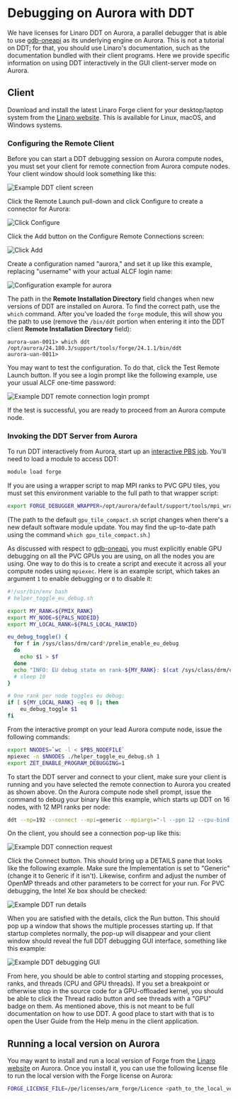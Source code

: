 # Debugging on Aurora with DDT

We have licenses for Linaro DDT on Aurora, a parallel debugger that is able to use [gdb-oneapi](./gdb-oneapi.md) as its underlying engine on Aurora. This is not a tutorial on DDT; for that, you should use Linaro's documentation, such as the documentation bundled with their client programs. Here we provide specific information on using DDT interactively in the GUI client-server mode on Aurora.

## Client

Download and install the latest Linaro Forge client for your desktop/laptop system from the [Linaro website](https://www.linaroforge.com/download-documentation/). This is available for Linux, macOS, and Windows systems.

### Configuring the Remote Client

Before you can start a DDT debugging session on Aurora compute nodes, you must set your client for remote connection from Aurora compute nodes. Your client window should look something like this:

![Example DDT client screen](images/ddt_client.png "Example DDT client screen")

Click the Remote Launch pull-down and click Configure to create a connector for Aurora:

![Click Configure](images/ddt_configure.png "Click Configure")

Click the Add button on the Configure Remote Connections screen:

![Click Add](images/ddt_configure_add.png "Click Add")

Create a configuration named "aurora," and set it up like this example, replacing "username" with your actual ALCF login name:

![Configuration example for aurora](images/ddt_configure_aurora.png "Configuration example for aurora")

The path in the **Remote Installation Directory** field changes when new versions of DDT are installed on Aurora. To find the correct path, use the `which` command. After you've loaded the `forge` module, this will show you the path to use (remove the `/bin/ddt` portion when entering it into the DDT client **Remote Installation Directory** field):

```console
aurora-uan-0011> which ddt
/opt/aurora/24.180.3/support/tools/forge/24.1.1/bin/ddt
aurora-uan-0011>
```

You may want to test the configuration. To do that, click the Test Remote Launch button. If you see a login prompt like the following example, use your usual ALCF one-time password:

![Example DDT remote connection login prompt](images/ddt_login_prompt.png "Example DDT remote connection login prompt")

If the test is successful, you are ready to proceed from an Aurora compute node.

### Invoking the DDT Server from Aurora

To run DDT interactively from Aurora, start up an [interactive PBS job](../running-jobs-aurora.md#interactive-jobs-on-compute-nodes). You'll need to load a module to access DDT:

```bash
module load forge
```

If you are using a wrapper script to map MPI ranks to PVC GPU tiles, you must set this environment variable to the full path to that wrapper script:

```bash
export FORGE_DEBUGGER_WRAPPER=/opt/aurora/default/support/tools/mpi_wrapper_utils/gpu_tile_compact.sh
```

(The path to the default `gpu_tile_compact.sh` script changes when there's a new default software module update. You may find the up-to-date path using the command `which gpu_tile_compact.sh`.)

As discussed with respect to [gdb-oneapi](./gdb-oneapi.md), you must explicitly enable GPU debugging on all the PVC GPUs you are using, on all the nodes you are using. One way to do this is to create a script and execute it across all your compute nodes using `mpiexec`. Here is an example script, which takes an argument `1` to enable debugging or `0` to disable it:

```bash linenums="1" title="helper_toggle_eu_debug.sh"
#!/usr/bin/env bash
# helper_toggle_eu_debug.sh

export MY_RANK=${PMIX_RANK}
export MY_NODE=${PALS_NODEID}
export MY_LOCAL_RANK=${PALS_LOCAL_RANKID}

eu_debug_toggle() {
  for f in /sys/class/drm/card*/prelim_enable_eu_debug
  do
    echo $1 > $f
  done
  echo "INFO: EU debug state on rank-${MY_RANK}: $(cat /sys/class/drm/card*/prelim_enable_eu_debug | tr '\n' ' ')"
  # sleep 10
}

# One rank per node toggles eu debug:
if [ ${MY_LOCAL_RANK} -eq 0 ]; then
    eu_debug_toggle $1
fi
```

From the interactive prompt on your lead Aurora compute node, issue the following commands:

```bash linenums="1"
export NNODES=`wc -l < $PBS_NODEFILE`
mpiexec -n $NNODES ./helper_toggle_eu_debug.sh 1
export ZET_ENABLE_PROGRAM_DEBUGGING=1
```

To start the DDT server and connect to your client, make sure your client is running and you have selected the remote connection to Aurora you created as shown above. On the Aurora compute node shell prompt, issue the command to debug your binary like this example, which starts up DDT on 16 nodes, with 12 MPI ranks per node:

```bash
ddt --np=192 --connect --mpi=generic --mpiargs="-l --ppn 12 --cpu-bind verbose,list:0-7,104-111:8-15,112-119:16-23,120-127:24-31,128-135:32-39,136-143:40-47,144-151:52-59,156-163:60-67,164-171:68-75,172-179:76-83,180-187:84-91,188-195:92-99,196-203 -envall" ./a.out
```

On the client, you should see a connection pop-up like this:

![Example DDT connection request](images/ddt_connect.png "Example DDT connection request")

Click the Connect button. This should bring up a DETAILS pane that looks like the following example. Make sure the Implementation is set to "Generic" (change it to Generic if it isn't). Likewise, confirm and adjust the number of OpenMP threads and other parameters to be correct for your run. For PVC debugging, the Intel Xe box should be checked:

![Example DDT run details](images/ddt_details.png "Example DDT run details")

When you are satisfied with the details, click the Run button. This should pop up a window that shows the multiple processes starting up. If that startup completes normally, the pop-up will disappear and your client window should reveal the full DDT debugging GUI interface, something like this example:

![Example DDT debugging GUI](images/ddt_debugging_gui.png "Example DDT debugging GUI")

From here, you should be able to control starting and stopping processes, ranks, and threads (CPU and GPU threads). If you set a breakpoint or otherwise stop in the source code for a GPU-offloaded kernel, you should be able to click the Thread radio button and see threads with a "GPU" badge on them. As mentioned above, this is not meant to be full documentation on how to use DDT. A good place to start with that is to open the User Guide from the Help menu in the client application.


## Running a local version on Aurora

You may want to install and run a local version of Forge from the [Linaro website](https://www.linaroforge.com/download-documentation/) on Aurora. Once you install it, you can use the following license file to run the local version with the Forge license on Aurora:

```bash 
FORGE_LICENSE_FILE=/pe/licenses/arm_forge/Licence <path_to_the_local_version>/ddt --connect <other DDT parameters> 
```
